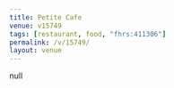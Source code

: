 ```yaml
---
title: Petite Cafe
venue: v15749
tags: [restaurant, food, "fhrs:411306"]
permalink: /v/15749/
layout: venue
---
```

null